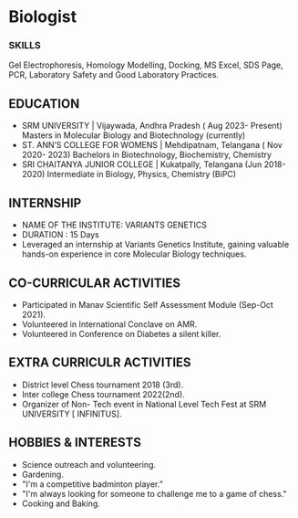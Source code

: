 # Biologist

### SKILLS
Gel Electrophoresis, Homology Modelling, Docking, MS Excel, SDS Page, PCR, Laboratory Safety and Good Laboratory Practices.

## EDUCATION
- SRM UNIVERSITY | Vijaywada, Andhra Pradesh ( Aug 2023- Present)
Masters in Molecular Biology and Biotechnology (currently)
- ST. ANN’S COLLEGE FOR WOMENS | Mehdipatnam, Telangana ( Nov 2020- 2023)
Bachelors in Biotechnology, Biochemistry, Chemistry
- SRI CHAITANYA JUNIOR COLLEGE | Kukatpally, Telangana (Jun 2018- 2020)
Intermediate in Biology, Physics, Chemistry (BiPC)


## INTERNSHIP
 - NAME OF THE INSTITUTE: VARIANTS GENETICS
 - DURATION : 15 Days
 - Leveraged an internship at Variants Genetics Institute, gaining valuable hands-on experience in core
 Molecular Biology techniques.


## CO-CURRICULAR ACTIVITIES
 - Participated in Manav Scientific Self Assessment Module (Sep-Oct 2021).
 - Volunteered in International Conclave on AMR.
 - Volunteered in Conference on Diabetes a silent killer.


## EXTRA CURRICULR ACTIVITIES
 - District level Chess tournament 2018 (3rd).
 - Inter college Chess tournament 2022(2nd).
 - Organizer of Non- Tech event in National Level Tech Fest at SRM UNIVERSITY [ INFINITUS].


## HOBBIES & INTERESTS
 - Science outreach and volunteering.
 - Gardening.
 - "I'm a competitive badminton player.”
 - "I'm always looking for someone to challenge me to a game of chess."
 - Cooking and Baking.
 
 
